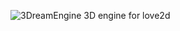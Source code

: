![3DreamEngine](https://cdn.discordapp.com/attachments/561667585486225408/561668118334930981/Dreamengine.png)
3D engine for love2d
